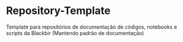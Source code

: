# Repository-Template
Template para repositórios de documentação de códigos, notebooks e scripts da Blackbir (Mantendo padrão de documentação)
